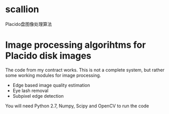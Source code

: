 # scallion
Placido盘图像处理算法

# Image processing algorihtms for Placido disk images

The code from my contract works. This is not a complete system, but rather some working modules for image processing.

- Edge based image quality estimation
- Eye lash removal
- Subpixel edge detection

You will need Python 2.7, Numpy, Scipy and OpenCV to run the code

